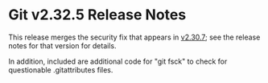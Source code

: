 Git v2.32.5 Release Notes
=========================

This release merges the security fix that appears in [v2.30.7](2.30.7.md); see
the release notes for that version for details.

In addition, included are additional code for "git fsck" to check
for questionable .gitattributes files.
